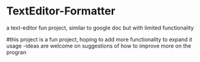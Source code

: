 # TextEditor-Formatter
a text-editor fun project, similar to google doc but with limited functionality

#this project is a fun project, hoping to add more functionality to expand it usage
-ideas are welcome on suggestions of how to improve more on the progran
